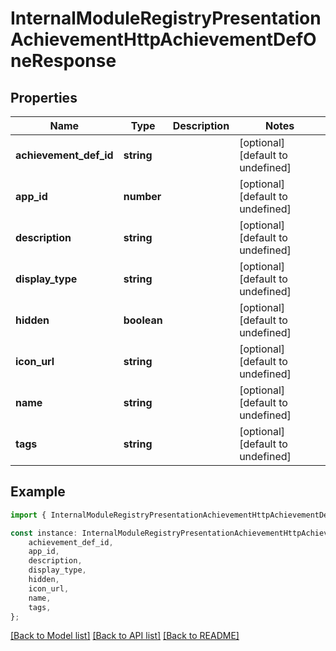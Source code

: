 # InternalModuleRegistryPresentationAchievementHttpAchievementDefOneResponse


## Properties

Name | Type | Description | Notes
------------ | ------------- | ------------- | -------------
**achievement_def_id** | **string** |  | [optional] [default to undefined]
**app_id** | **number** |  | [optional] [default to undefined]
**description** | **string** |  | [optional] [default to undefined]
**display_type** | **string** |  | [optional] [default to undefined]
**hidden** | **boolean** |  | [optional] [default to undefined]
**icon_url** | **string** |  | [optional] [default to undefined]
**name** | **string** |  | [optional] [default to undefined]
**tags** | **string** |  | [optional] [default to undefined]

## Example

```typescript
import { InternalModuleRegistryPresentationAchievementHttpAchievementDefOneResponse } from 'not-games-sdk-public';

const instance: InternalModuleRegistryPresentationAchievementHttpAchievementDefOneResponse = {
    achievement_def_id,
    app_id,
    description,
    display_type,
    hidden,
    icon_url,
    name,
    tags,
};
```

[[Back to Model list]](../README.md#documentation-for-models) [[Back to API list]](../README.md#documentation-for-api-endpoints) [[Back to README]](../README.md)
